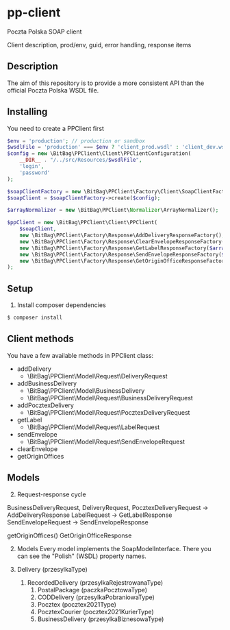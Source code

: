 # pp-client
Poczta Polska SOAP client

Client description, prod/env, guid, error handling, response items

## Description

The aim of this repository is to provide a more consistent API than the official Poczta Polska WSDL file.

## Installing
You need to create a PPClient first
```php
$env = 'production'; // production or sandbox
$wsdlFile = 'production' === $env ? 'client_prod.wsdl' : 'client_dev.wsdl';
$config = new \BitBag\PPClient\Client\PPClientConfiguration(
    __DIR__ . "/../src/Resources/$wsdlFile",
    'login',
    'password'
);

$soapClientFactory = new \BitBag\PPClient\Factory\Client\SoapClientFactory();
$soapClient = $soapClientFactory->create($config);

$arrayNormalizer = new \BitBag\PPClient\Normalizer\ArrayNormalizer();

$ppClient = new \BitBag\PPClient\Client\PPClient(
    $soapClient,
    new \BitBag\PPClient\Factory\Response\AddDeliveryResponseFactory(),
    new \BitBag\PPClient\Factory\Response\ClearEnvelopeResponseFactory($arrayNormalizer),
    new \BitBag\PPClient\Factory\Response\GetLabelResponseFactory($arrayNormalizer),
    new \BitBag\PPClient\Factory\Response\SendEnvelopeResponseFactory($arrayNormalizer),
    new \BitBag\PPClient\Factory\Response\GetOriginOfficeResponseFactory()
);
```

## Setup

1. Install composer dependencies
```bash
$ composer install 
```

## Client methods
You have a few available methods in PPClient class:
- addDelivery
  - \BitBag\PPClient\Model\Request\DeliveryRequest
- addBusinessDelivery 
  - \BitBag\PPClient\Model\BusinessDelivery
  - \BitBag\PPClient\Model\Request\BusinessDeliveryRequest
- addPocztexDelivery
  - \BitBag\PPClient\Model\Request\PocztexDeliveryRequest
- getLabel
  - \BitBag\PPClient\Model\Request\LabelRequest
- sendEnvelope
  - \BitBag\PPClient\Model\Request\SendEnvelopeRequest
- clearEnvelope
- getOriginOffices

## Models

2. Request-response cycle

BusinessDeliveryRequest, DeliveryRequest, PocztexDeliveryRequest -> AddDeliveryResponse
LabelRequest -> GetLabelResponse
SendEnvelopeRequest -> SendEnvelopeResponse

getOriginOffices() GetOriginOfficeResponse

2. Models
Every model implements the SoapModelInterface. There you can see the "Polish" (WSDL) property names.

1. Delivery (przesylkaType)
   1. RecordedDelivery (przesylkaRejestrowanaType)
      1. PostalPackage (paczkaPocztowaType)
      2. CODDelivery (przesylkaPobraniowaType)
      3. Pocztex (pocztex2021Type)
      4. PocztexCourier (pocztex2021KurierType)
      5. BusinessDelivery (przesylkaBiznesowaType)
